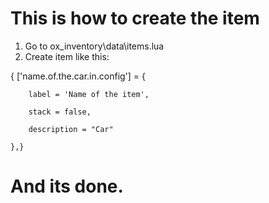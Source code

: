 # This is how to create the item

1. Go to ox_inventory\data\items.lua
2. Create item like this:

{	['name.of.the.car.in.config'] = {

        label = 'Name of the item',

        stack = false,

        description = "Car"

	},}

# And its done.
